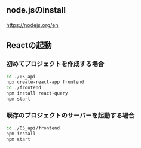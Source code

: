 ## node.jsのinstall

https://nodejs.org/en

## Reactの起動

### 初めてプロジェクトを作成する場合

```sh
cd ./05_api
npx create-react-app frontend
cd ./frontend
npm install react-query
npm start
```

### 既存のプロジェクトのサーバーを起動する場合

```sh
cd ./05_api/frontend
npm install
npm start
```